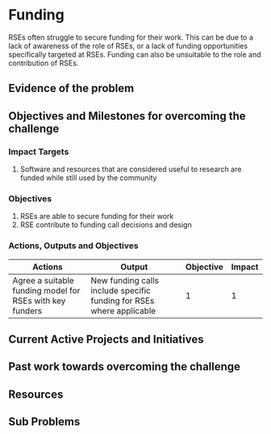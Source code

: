 # Funding

RSEs often struggle to secure funding for their work. This can be due to a lack of awareness of the role of RSEs, or a lack of funding opportunities specifically targeted at RSEs. Funding can also be unsuitable to the role and contribution of RSEs.

## Evidence of the problem

## Objectives and Milestones for overcoming the challenge

### Impact Targets

1. Software and resources that are considered useful to research are funded while still used by the community

### Objectives

1. RSEs are able to secure funding for their work
2. RSE contribute to funding call decisions and design

### Actions, Outputs and Objectives

| Actions                                                  | Output                                                               | Objective | Impact |
| -------------------------------------------------------- | -------------------------------------------------------------------- | --------- | ------ |
| Agree a suitable funding model for RSEs with key funders | New funding calls include specific funding for RSEs where applicable | 1         | 1      |

## Current Active Projects and Initiatives

## Past work towards overcoming the challenge

## Resources

## Sub Problems

```{tableofcontents}


```
